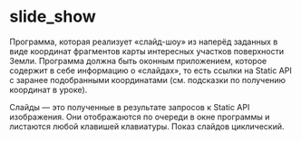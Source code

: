 # slide_show
Программа, которая реализует «слайд-шоу» из наперёд заданных в виде координат фрагментов карты интересных участков поверхности Земли.
Программа должна быть оконным приложением, которое содержит в себе информацию о «слайдах», то есть ссылки на Static API с заранее подобранными координатами (см. подсказки по получению координат в уроке).

Слайды — это полученные в результате запросов к Static API изображения. Они отображаются по очереди в окне программы и листаются любой клавишей клавиатуры. Показ слайдов циклический.

